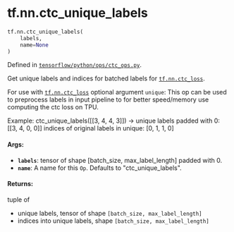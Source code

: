 <div itemscope itemtype="http://developers.google.com/ReferenceObject">
<meta itemprop="name" content="tf.nn.ctc_unique_labels" />
<meta itemprop="path" content="Stable" />
</div>

# tf.nn.ctc_unique_labels

``` python
tf.nn.ctc_unique_labels(
    labels,
    name=None
)
```



Defined in [`tensorflow/python/ops/ctc_ops.py`](/code/stable/tensorflow/python/ops/ctc_ops.py).

Get unique labels and indices for batched labels for <a href="../../tf/nn/ctc_loss.md"><code>tf.nn.ctc_loss</code></a>.

For use with <a href="../../tf/nn/ctc_loss.md"><code>tf.nn.ctc_loss</code></a> optional argument `unique`: This op can be
used to preprocess labels in input pipeline to for better speed/memory use
computing the ctc loss on TPU.

Example:
  ctc_unique_labels([[3, 4, 4, 3]]) ->
    unique labels padded with 0: [[3, 4, 0, 0]]
    indices of original labels in unique: [0, 1, 1, 0]

#### Args:

* <b>`labels`</b>: tensor of shape [batch_size, max_label_length] padded with 0.
* <b>`name`</b>: A name for this `Op`. Defaults to "ctc_unique_labels".


#### Returns:

tuple of
  - unique labels, tensor of shape `[batch_size, max_label_length]`
  - indices into unique labels, shape `[batch_size, max_label_length]`